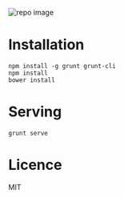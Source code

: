 ![repo image](https://raw.github.com/arryon/mrktplts/master/mrktplts.png)

# Installation
```
npm install -g grunt grunt-cli
npm install
bower install
```

# Serving
```
grunt serve
```

# Licence
MIT
